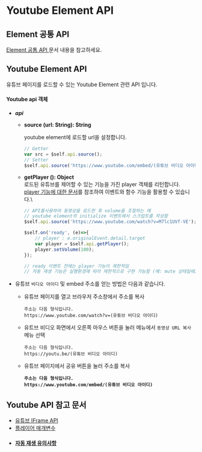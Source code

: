 # Youtube Element API

## Element 공통 API

[Element 공통 API ](web-element-api-1.md#text-element-api)문서 내용을 참고하세요.

## Youtube Element API

유튜브 페이지를 로드할 수 있는  Youtube Element 관련 API 입니다.&#x20;

#### Youtube api 객체

*   _**api**_

    *   **source (url: String): String**

        youtube element에 로드할 url을 설정합니다.

        ```javascript
        // Getter
        var src = $self.api.source();
        // Setter
        $self.api.source('https://www.youtube.com/embed/(유튜브 비디오 아이디)');
        ```



    *   **getPlayer (): Object**\
        로드된 유튜브를  제어할 수 있는 기능을 가진 player 객체를 리턴합니다. \
        [player 기능에 대한 문서](https://developers.google.com/youtube/iframe_api_reference?hl=ko#Functions)를 참조하여 이벤트와 함수 기능을 활용할 수 있습니다.\


        ```javascript
        // API를사용하여 동영상을 로드한 후 volume을 조절하는 예
        // youtube element의 initialize 이벤트에서 스크립트를 작성함
        $self.api.source('https://www.youtube.com/watch?v=M7lc1UVf-VE');

        $self.on('ready', (e)=>{
            // player : e.originalEvent.detail.target
            var player = $self.api.getPlayer();
            player.setVolume(100);
        });

        // ready 이벤트 전에는 player 기능이 제한적임
        // 자동 재생 기능은 실행환경에 따라 제한적으로 구현 가능함 (예: mute 상태일때)
        ```



* 유튜브 `비디오 아이디` 및 embed 주소를   얻는 방법은 다음과 같습니다.&#x20;
  *   유튜브 페이지를 열고 브라우저 주소창에서 주소를 복사

      ```
      주소는 다음 형식입니다.
      https://www.youtube.com/watch?v=(유튜브 비디오 아이디)
      ```
  *   유트브 비디오 화면에서 오른쪽 마우스 버튼을 눌러 메뉴에서 `동영상 URL 복사` 메뉴 선택

      ```
      주소는 다음 형식입니다.
      https://youtu.be/(유튜브 비디오 아이디)
      ```
  *   유튜브 페이지에서 공유 버튼을  눌러  주소를 복사

      <pre><code><strong>주소는 다음 형식입니다.
      </strong><strong>https://www.youtube.com/embed/(유튜브 비디오 아이디)
      </strong></code></pre>

## Youtube  API 참고 문서

* [유튜브 IFrame API](https://developers.google.com/youtube/iframe_api_reference?hl=ko)
* [플레이어 매개변수](https://developers.google.com/youtube/player_parameters?hl=ko#Parameters)
* #### [자동 재생 유의사항](https://developers.google.com/youtube/iframe_api_reference?hl=ko#Autoplay_and_scripted_playback) <a href="#autoplay_and_scripted_playback" id="autoplay_and_scripted_playback"></a>
